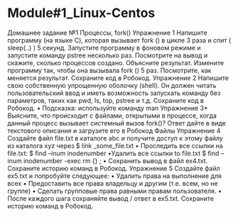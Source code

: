 # Module#1_Linux-Centos
Домашнее задание №1
Процессы, fork()
Упражнение 1
Напишите программу (на языке C), которая вызывает fork () в цикле 3 раза и спит (
sleep(..) ) 5 секунд. Запустите программу в фоновом режиме и запустите команду
pstree несколько раз. Посмотрите на вывод и скажите, сколько процессов создано.
Объясните результат. Измените программу так, чтобы она вызывала fork () 5 раз.
Посмотрите, как меняется результат. Сохраните код в Робокод.
Упражнение 2
Напишите свою собственную упрощенную оболочку (shell). Он должен читать
пользовательский ввод и иметь возможность запускать команду без параметров, таких
как pwd, ls, top, pstree и т.д. Сохраните код в Робокод.
• Подсказка: используйте команду man
Упражнение 3*
Выясните, что происходит с файлами, открытыми в процессе, когда данный процесс
вызывает системный вызов fork()? Ответ дайте в виде текстового описания и загрузите
его в Робокод
Файлы
Упражнение 4
Создайте файл file.txt в каталоге abc и получите доступ к этому файлу из каталога xyz
через $ link <source> _some_file.txt
• Проследить все ссылки на file.txt: $ find <path> –inum inodenumber
•Удалить все ссылки to file.txt $ find <path> –inum inodenumber -exec rm {} \;
• Сохранить вывод в файл ex4.txt. Сохраните историю команд в Робокод.
Упражнение 5
Создайте файл ex5.txt и попробуйте следующее:
• Удалить права на выполнение для всех
• Предоставить все права владельцу и другим (т.е. всем, но не группе)
• Сделать групповые права равными правам пользователя.
• После каждого шага сохраняйте вывод / ответ в ex5.txt. Сохраните историю команд в
Робокод.
